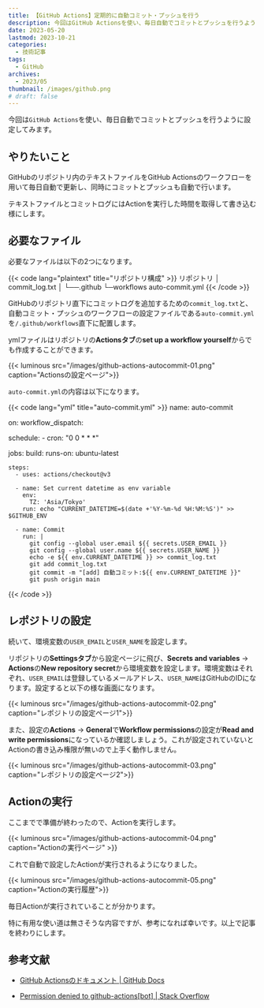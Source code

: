 ```yaml
---
title: 【GitHub Actions】定期的に自動コミット・プッシュを行う
description: 今回はGitHub Actionsを使い、毎日自動でコミットとプッシュを行うように設定してみます。
date: 2023-05-20
lastmod: 2023-10-21
categories: 
  - 技術記事
tags: 
  - GitHub
archives: 
  - 2023/05
thumbnail: /images/github.png
# draft: false
---
```


今回は`GitHub Actions`を使い、毎日自動でコミットとプッシュを行うように設定してみます。

## やりたいこと

GitHubのリポジトリ内のテキストファイルをGitHub Actionsのワークフローを用いて毎日自動で更新し、同時にコミットとプッシュも自動で行います。

テキストファイルとコミットログにはActionを実行した時間を取得して書き込む様にします。

## 必要なファイル

必要なファイルは以下の2つになります。

{{< code lang="plaintext" title="リポジトリ構成" >}}
リポジトリ
 │ commit_log.txt
 │
 └──.github
    └─workflows
       auto-commit.yml
{{< /code >}}

GitHubのリポジトリ直下にコミットログを追加するための`commit_log.txt`と、自動コミット・プッシュのワークフローの設定ファイルである`auto-commit.yml`を`/.github/workflows`直下に配置します。

ymlファイルはリポジトリの**Actionsタブ**の**set up a workflow yourself**からでも作成することができます。

{{< luminous src="/images/github-actions-autocommit-01.png" caption="Actionsの設定ページ">}}

`auto-commit.yml`の内容は以下になります。

{{< code lang="yml" title="auto-commit.yml" >}}
name: auto-commit

on:
  workflow_dispatch:

  schedule:
    - cron:  "0 0 * * *"

jobs:
  build:
    runs-on: ubuntu-latest

    steps:
      - uses: actions/checkout@v3

      - name: Set current datetime as env variable
        env:
          TZ: 'Asia/Tokyo' 
        run: echo "CURRENT_DATETIME=$(date +'%Y-%m-%d %H:%M:%S')" >> $GITHUB_ENV

      - name: Commit
        run: |
          git config --global user.email ${{ secrets.USER_EMAIL }}
          git config --global user.name ${{ secrets.USER_NAME }}
          echo -e ${{ env.CURRENT_DATETIME }} >> commit_log.txt
          git add commit_log.txt
          git commit -m "[add] 自動コミット:${{ env.CURRENT_DATETIME }}"
          git push origin main
{{< /code >}}

## レポジトリの設定

続いて、環境変数の`USER_EMAIL`と`USER_NAME`を設定します。

リポジトリの**Settingsタブ**から設定ページに飛び、**Secrets and variables** -> **Actions**の**New repository secret**から環境変数を設定します。環境変数はそれぞれ、`USER_EMAIL`は登録しているメールアドレス、`USER_NAME`はGitHubのIDになります。設定すると以下の様な画面になります。

{{< luminous src="/images/github-actions-autocommit-02.png" caption="レポジトリの設定ページ1">}}

また、設定の**Actions** -> **General**で**Workflow permissions**の設定が**Read and write permissions**になっているか確認しましょう。これが設定されていないとActionの書き込み権限が無いので上手く動作しません。

{{< luminous src="/images/github-actions-autocommit-03.png" caption="レポジトリの設定ページ2">}}

## Actionの実行

ここまでで準備が終わったので、Actionを実行します。

{{< luminous src="/images/github-actions-autocommit-04.png" caption="Actionの実行ページ" >}}

これで自動で設定したActionが実行されるようになりました。

{{< luminous src="/images/github-actions-autocommit-05.png" caption="Actionの実行履歴">}}

毎日Actionが実行されていることが分かります。

特に有用な使い道は無さそうな内容ですが、参考になれば幸いです。以上で記事を終わりにします。

## 参考文献

* [GitHub Actionsのドキュメント | GitHub Docs](https://docs.github.com/ja/actions)

* [Permission denied to github-actions[bot] | Stack Overflow](https://stackoverflow.com/questions/72851548/permission-denied-to-github-actionsbot)